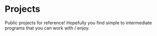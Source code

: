 # Projects
Public projects for reference!
Hopefully you find simple to intermediate programs that you can work with / enjoy.
